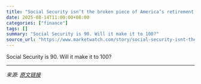 ```yaml
---
title: "Social Security isn’t the broken piece of America’s retirement crisis. Here’s what really needs to be fixed."
date: 2025-08-14T11:00:00+08:00
categories: ["finance"]
tags: []
summary: "Social Security is 90. Will it make it to 100?"
source_url: "https://www.marketwatch.com/story/social-security-isnt-the-broken-piece-of-americas-retirement-crisis-heres-what-really-needs-to-be-fixed-3a3c8f8e?mod=mw_rss_topstories"
---
```


Social Security is 90. Will it make it to 100?

---

*来源: [原文链接](https://www.marketwatch.com/story/social-security-isnt-the-broken-piece-of-americas-retirement-crisis-heres-what-really-needs-to-be-fixed-3a3c8f8e?mod=mw_rss_topstories)*
